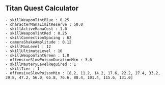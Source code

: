 ## Titan Quest Calculator

    - skillWeaponTintBlue : 0.25
    - characterManaLimitReserve : 50.0
    - skillActiveManaCost : 1.0
    - skillWeaponTintRed : 0.25
    - skillConnectionSpacing : 62
    - cameraShakeAmplitude : 0.12
    - skillMaxLevel : 12
    - skillUltimateLevel : 16
    - skillWeaponTintGreen : 1.0
    - offensiveSlowPoisonDurationMin : 3.0
    - skillMasteryLevelRequired : 1
    - skillTier : 1
    - offensiveSlowPoisonMin : [8.2, 11.2, 14.2, 17.6, 22.2, 27.4, 33.2, 39.8, 47.2, 56.0, 65.8, 76.6, 88.4, 101.4, 115.6, 131.0]
